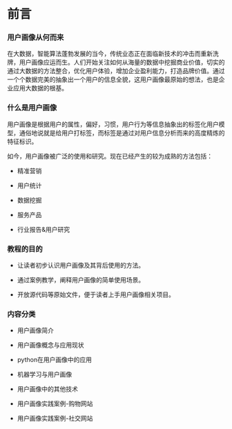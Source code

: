 # 前言

### 用户画像从何而来

在大数据，智能算法蓬勃发展的当今，传统业态正在面临新技术的冲击而重新洗牌，用户画像应运而生。人们开始关注如何从海量的数据中挖掘商业价值，切实的通过大数据的方法整合，优化用户体验，增加企业盈利能力，打造品牌价值。通过一个个数据完美的抽象出一个用户的信息全貌，这用户画像最原始的想法，也是企业应用大数据的根基。

### 什么是用户画像

用户画像是根据用户的属性，偏好，习惯，用户行为等信息抽象出的标签化用户模型，通俗地说就是给用户打标签，而标签是通过对用户信息分析而来的高度精炼的特征标识。

如今，用户画像被广泛的使用和研究。现在已经产生的较为成熟的方法包括：

- 精准营销

- 用户统计

- 数据挖掘

- 服务产品

- 行业报告&用户研究


### 教程的目的

- 让读者初步认识用户画像及其背后使用的方法。

- 通过案例教学，阐释用户画像的简单使用场景。

- 开放源代码等原始文件，便于读者上手用户画像相关项目。

### 内容分类

- 用户画像简介

- 用户画像概念与应用现状

- python在用户画像中的应用

- 机器学习与用户画像

- 用户画像中的其他技术

- 用户画像实践案例-购物网站

- 用户画像实践案例-社交网站
